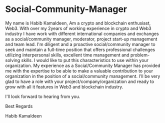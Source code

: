 # Social-Community-Manager
My name is Habib Kamaldeen, Am a crypto and blockchain enthusiast, Web3. With over my 2years of working experience in crypto and Web3 industry I have work with different international companies and exchanges as a social/community manager, moderator, project start-up management and team lead. I'm diligent and a proactive social/community manager to seek and maintain a full-time position that offers professional challenges utilizing interpersonal skills, excellent time management and problem-solving skills. I would like to put this characteristics to use within your organization. My experience as a Social/Community Manager has provided me with the expertise to be able to make a valuable contribution to your organization in the position of a social/community management. I'll be very glad to have a role with your project/company/organization and ready to grow with all it features in Web3 and blockchain industry.

I'll look forward to hearing from you.


Best Regards

Habib Kamaldeen
